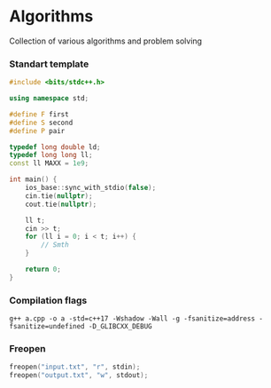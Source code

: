 # Algorithms
Collection of various algorithms and problem solving

### Standart template
```c++
#include <bits/stdc++.h>

using namespace std;

#define F first
#define S second
#define P pair

typedef long double ld;
typedef long long ll;
const ll MAXX = 1e9;

int main() {
    ios_base::sync_with_stdio(false);
    cin.tie(nullptr);
    cout.tie(nullptr);

    ll t;
    cin >> t;
    for (ll i = 0; i < t; i++) {
        // Smth
    }

    return 0;
}
```
### Compilation flags
```
g++ a.cpp -o a -std=c++17 -Wshadow -Wall -g -fsanitize=address -fsanitize=undefined -D_GLIBCXX_DEBUG
```

### Freopen
```c++
freopen("input.txt", "r", stdin);
freopen("output.txt", "w", stdout);
```
